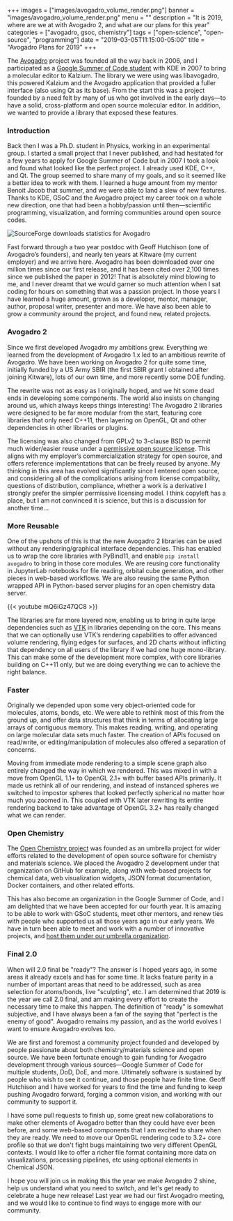 +++
images = ["images/avogadro_volume_render.png"]
banner = "images/avogadro_volume_render.png"
menu = ""
description = "It is 2019, where are we at with Avogadro 2, and what are our plans for this year"
categories = ["avogadro, gsoc, chemistry"]
tags = ["open-science", "open-source", "programming"]
date = "2019-03-05T11:15:00-05:00"
title = "Avogadro Plans for 2019"
+++

The [Avogadro][avogadro] project was founded all the way back in 2006, and I participated as a [Google Summer of Code student][gsoc] with KDE in 2007 to bring a molecular editor to Kalzium. The library we were using was libavogadro, this powered Kalzium and the Avogadro application that provided a fuller interface (also using Qt as its base). From the start this was a project founded by a need felt by many of us who got involved in the early days&mdash;to have a solid, cross-platform and open source molecular editor. In addition, we wanted to provide a library that exposed these features.

<!--more-->

### Introduction

Back then I was a Ph.D. student in Physics, working in an experimental group. I started a small project that I never published, and had hesitated for a few years to apply for Google Summer of Code but in 2007 I took a look and found what looked like the perfect project. I already used KDE, C++, and Qt. The group seemed to share many of my goals, and so it seemed like a better idea to work with them. I learned a huge amount from my mentor Benoit Jacob that summer, and we were able to land a slew of new features. Thanks to KDE, GSoC and the Avogadro project my career took on a whole new direction, one that had been a hobby/passion until then&mdash;scientific programming, visualization, and forming communities around open source codes.

![SourceForge downloads statistics for Avogadro](/images/avogadro_downloads_2019.png)

Fast forward through a two year postdoc with Geoff Hutchison (one of Avogadro’s founders), and nearly ten years at Kitware (my current employer) and we arrive here. Avogadro has been downloaded over one million times since our first release, and it has been cited over 2,100 times since we published the paper in 2012! That is absolutely mind blowing to me, and I never dreamt that we would garner so much attention when I sat coding for hours on something that was a passion project. In those years I have learned a huge amount, grown as a developer, mentor, manager, author, proposal writer, presenter and more. We have also been able to grow a community around the project, and found new, related projects.

### Avogadro 2

Since we first developed Avogadro my ambitions grew. Everything we learned from the development of Avogadro 1.x led to an ambitious rewrite of Avogadro. We have been working on Avogadro 2 for quite some time, initially funded by a US Army SBIR (the first SBIR grant I obtained after joining Kitware), lots of our own time, and more recently some DOE funding.

The rewrite was not as easy as I originally hoped, and we hit some dead ends in developing some components. The world also insists on changing around us, which always keeps things interesting! The Avogadro 2 libraries were designed to be far more modular from the start, featuring core libraries that only need C++11, then layering on OpenGL, Qt and other dependencies in other libraries or plugins.

The licensing was also changed from GPLv2 to 3-clause BSD to permit much wider/easier reuse under a [permissive open source license][permissive-license]. This aligns with my employer’s commercialization strategy for open source, and offers reference implementations that can be freely reused by anyone. My thinking in this area has evolved significantly since I entered open source, and considering all of the complications arising from license compatibility, questions of distribution, compliance, whether a work is a derivative I strongly prefer the simpler permissive licensing model. I think copyleft has a place, but I am not convinced it is science, but this is a discussion for another time...

### More Reusable

One of the upshots of this is that the new Avogadro 2 libraries can be used without any rendering/graphical interface dependencies. This has enabled us to wrap the core libraries with PyBind11, and enable `pip install avogadro` to bring in those core modules. We are reusing core functionality in JupyterLab notebooks for file reading, orbital cube generation, and other pieces in web-based workflows. We are also reusing the same Python wrapped API in Python-based server plugins for an open chemistry data server.

{{< youtube mQ6iGz47QC8 >}}

The libraries are far more layered now, enabling us to bring in quite large dependencies such as [VTK][vtk] in libraries depending on the core. This means that we can optionally use VTK’s rendering capabilities to offer advanced volume rendering, flying edges for surfaces, and 2D charts without inflicting that dependency on all users of the library if we had one huge mono-library. This can make some of the development more complex, with core libraries building on C++11 only, but we are doing everything we can to achieve the right balance.

### Faster

Originally we depended upon some very object-oriented code for molecules, atoms, bonds, etc. We were able to rethink most of this from the ground up, and offer data structures that think in terms of allocating large arrays of contiguous memory. This makes reading, writing, and operating on large molecular data sets much faster. The creation of APIs focused on read/write, or editing/manipulation of molecules also offered a separation of concerns.

Moving from immediate mode rendering to a simple scene graph also entirely changed the way in which we rendered. This was mixed in with a move from OpenGL 1.1+ to OpenGL 2.1+ with buffer based APIs primarily. It made us rethink all of our rendering, and instead of instanced spheres we switched to impostor spheres that looked perfectly spherical no matter how much you zoomed in. This coupled with VTK later rewriting its entire rendering backend to take advantage of OpenGL 3.2+ has really changed what we can render.

### Open Chemistry

The [Open Chemistry project][openchem] was founded as an umbrella project for wider efforts related to the development of open source software for chemistry and materials science. We placed the Avogadro 2 development under that organization on GitHub for example, along with web-based projects for chemical data, web visualization widgets, JSON format documentation, Docker containers, and other related efforts.

This has also become an organization in the Google Summer of Code, and I am delighted that we have been accepted for our fourth year. It is amazing to be able to work with GSoC students, meet other mentors, and renew ties with people who supported us all those years ago in our early years. We have in turn been able to meet and work with a number of innovative projects, and [host them under our umbrella organization][gsoc-openchem].

### Final 2.0

When will 2.0 final be "ready"? The answer is I hoped years ago, in some areas it already excels and has for some time. It lacks feature parity in a number of important areas that need to be addressed, such as area selection for atoms/bonds, live "sculpting", etc. I am determined that 2019 is the year we call 2.0 final, and am making every effort to create the necessary time to make this happen. The definition of "ready" is somewhat subjective, and I have always been a fan of the saying that "perfect is the enemy of good". Avogadro remains my passion, and as the world evolves I want to ensure Avogadro evolves too.

We are first and foremost a community project founded and developed by people passionate about both chemistry/materials science and open source. We have been fortunate enough to gain funding for Avogadro development through various sources&mdash;Google Summer of Code for multiple students, DoD, DoE, and more. Ultimately software is sustained by people who wish to see it continue, and those people have finite time. Geoff Hutchison and I have worked for years to find the time and funding to keep pushing Avogadro forward, forging a common vision, and working with our community to support it.

I have some pull requests to finish up, some great new collaborations to make other elements of Avogadro better than they could have ever been before, and some web-based components that I am excited to share when they are ready. We need to move our OpenGL rendering code to 3.2+ core profile so that we don't fight bugs maintaining two very different OpenGL contexts. I would like to offer a richer file format containing more data on visualizations, processing pipelines, etc using optional elements in Chemical JSON.

I hope you will join us in making this the year we make Avogadro 2 shine, help us understand what you need to switch, and let's get ready to celebrate a huge new release! Last year we had our first Avogadro meeting, and we would like to continue to find ways to engage more with our community.

[avogadro]: https://avogadro.cc/
[gsoc]: https://cryos.in/kalzium-3d-molecule-editor-the-start-of-my-gsoc-project/
[permissive-license]: https://en.wikipedia.org/wiki/Permissive_software_licence
[vtk]: https://vtk.org/
[openchem]: https://openchemistry.org/
[gsoc-openchem]: https://openchemistry.org/gsoc/